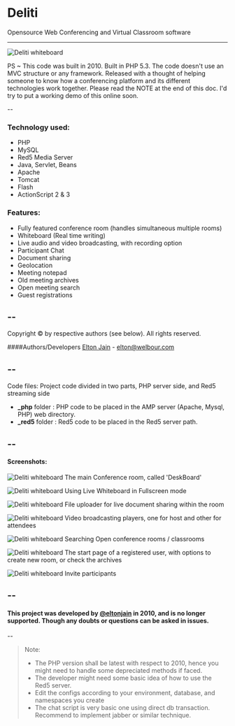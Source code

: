 # Deliti

Opensource Web Conferencing and Virtual Classroom software

--------------------------------------------------


![Deliti whiteboard](https://github.com/scazzy/Deliti/blob/master/screenshots/ROOM_DESKBOARD.jpg "Deliti")




PS ~ This code was built in 2010. Built in PHP 5.3. The code doesn't use an MVC structure or any framework.
Released with a thought of helping someone to know how a conferencing platform and its different technologies work together.
Please read the NOTE at the end of this doc.
I'd try to put a working demo of this online soon.

--

### Technology used:
- PHP
- MySQL
- Red5 Media Server
- Java, Servlet, Beans
- Apache
- Tomcat
- Flash
- ActionScript 2 & 3

### Features:
- Fully featured conference room (handles simultaneous multiple rooms)
- Whiteboard (Real time writing)
- Live audio and video broadcasting, with recording option
- Participant Chat
- Document sharing
- Geolocation
- Meeting notepad
- Old meeting archives
- Open meeting search
- Guest registrations


--
--------------------------------------------------

Copyright © by respective authors (see below). All rights reserved.

####Authors/Developers
[Elton Jain](http://eltonjain.com)  - elton@welbour.com

--
--------------------------------------------------

Code files: 
Project code divided in two parts, PHP server side, and Red5 streaming side

* **_php** folder : PHP code to be placed in the AMP server (Apache, Mysql, PHP) web directory.
* **_red5** folder : Red5 code to be placed in the Red5 server path.

--
--------------------------------------------------

#### Screenshots:

![Deliti whiteboard](https://github.com/scazzy/Deliti/blob/master/screenshots/ROOM_DESKBOARD.jpg "Deliti")
The main Conference room, called 'DeskBoard'

![Deliti whiteboard](https://github.com/scazzy/Deliti/blob/master/screenshots/whiteboard_fullscreen.jpg "Deliti")
Using Live Whiteboard in Fullscreen mode

![Deliti whiteboard](https://github.com/scazzy/Deliti/blob/master/screenshots/fileuploader.jpg "Deliti")
File uploader for live document sharing within the room

![Deliti whiteboard](https://github.com/scazzy/Deliti/blob/master/screenshots/videocast_players.jpg "Deliti")
Video broadcasting players, one for host and other for attendees

![Deliti whiteboard](https://github.com/scazzy/Deliti/blob/master/screenshots/searchrooms.jpg "Deliti")
Searching Open conference rooms / classrooms

![Deliti whiteboard](https://github.com/scazzy/Deliti/blob/master/screenshots/home.jpg "Deliti")
The start page of a registered user, with options to create new room, or check the archives

![Deliti whiteboard](https://github.com/scazzy/Deliti/blob/master/screenshots/invite_participants.jpg "Deliti")
Invite participants

--
--------------------------------------------------

#### This project was developed by [@eltonjain](https://twitter.com/eltonjain) in 2010, and is no longer supported. Though any doubts or questions can be asked in issues.

--

> Note:
> - The PHP version shall be latest with respect to 2010, hence you might need to handle some depreciated methods if faced.
> - The developer might need some basic idea of how to use the Red5 server.
> - Edit the configs according to your environment, database, and namespaces you create
> - The chat script is very basic one using direct db transaction. Recommend to implement jabber or similar technique.
